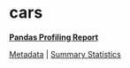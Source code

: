 # cars

[**Pandas Profiling Report**](https://epistasislab.github.io/penn-ml-benchmarks/profile/cars.html)

[Metadata](metadata.yaml) | [Summary Statistics](summary_stats.csv)

